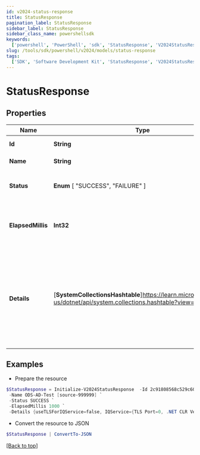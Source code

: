 ```yaml
---
id: v2024-status-response
title: StatusResponse
pagination_label: StatusResponse
sidebar_label: StatusResponse
sidebar_class_name: powershellsdk
keywords:
  ['powershell', 'PowerShell', 'sdk', 'StatusResponse', 'V2024StatusResponse']
slug: /tools/sdk/powershell/v2024/models/status-response
tags:
  ['SDK', 'Software Development Kit', 'StatusResponse', 'V2024StatusResponse']
---
```


# StatusResponse

## Properties

| Name | Type | Description | Notes |
| --- | --- | --- | --- |
| **Id** | **String** | ID of the source | [optional] [readonly] |
| **Name** | **String** | Name of the source | [optional] [readonly] |
| **Status** | **Enum** [ "SUCCESS", "FAILURE" ] | The status of the health check. | [optional] [readonly] |
| **ElapsedMillis** | **Int32** | The number of milliseconds spent on the entire request. | [optional] [readonly] |
| **Details** | [**SystemCollectionsHashtable**]https://learn.microsoft.com/en-us/dotnet/api/system.collections.hashtable?view=net-9.0 | The document contains the results of the health check. The schema of this document depends on the type of source used. | [optional] [readonly] |

## Examples

- Prepare the resource

```powershell
$StatusResponse = Initialize-V2024StatusResponse  -Id 2c91808568c529c60168cca6f90c1313 `
 -Name ODS-AD-Test [source-999999] `
 -Status SUCCESS `
 -ElapsedMillis 1000 `
 -Details {useTLSForIQService=false, IQService={TLS Port=0, .NET CLR Version=4.0.30319.42000, SecondaryServiceStatus=Running, Port=5050, Host=AUTOMATION-AD, Name=IQService, IQServiceStatus=Running, SecondaryService=IQService-Instance1-Secondary, Version=IQService Sep-2020, secondaryPort=5051, OS Architecture=AMD64, Operating System=Microsoft Windows Server 2012 R2 Standard, highestDotNetVersion=4.8 or later, Build Time=09/22/2020 06:34 AM -0500}, IQServiceClientAuthEnabled=false, requestProcessedOn=1/19/2021 1:47:14 PM}
```

- Convert the resource to JSON

```powershell
$StatusResponse | ConvertTo-JSON
```

[[Back to top]](#)
